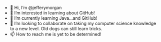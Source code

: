 - 👋 Hi, I’m @jefferymorgan
- 👀 I’m interested in learning about GitHub!
- 🌱 I’m currently learning Java...and GitHub!
- 💞️ I’m looking to collaborate on taking my computer science knowledge to a new level. Old dogs can still learn tricks.
- 📫 How to reach me is yet to be determined!

<!---
jefferymorgan/jefferymorgan is a ✨ special ✨ repository because its `README.md` (this file) appears on your GitHub profile.
You can click the Preview link to take a look at your changes.
--->
